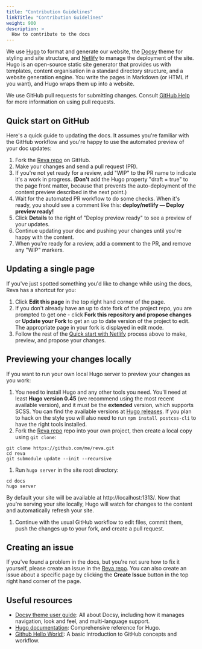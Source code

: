 ```yaml
---
title: "Contribution Guidelines"
linkTitle: "Contribution Guidelines"
weight: 900
description: >
  How to contribute to the docs
---
```


We use [Hugo](https://gohugo.io/) to format and generate our website, the
[Docsy](https://github.com/google/docsy) theme for styling and site structure, 
and [Netlify](https://www.netlify.com/) to manage the deployment of the site. 
Hugo is an open-source static site generator that provides us with templates, 
content organisation in a standard directory structure, and a website generation 
engine. You write the pages in Markdown (or HTML if you want), and Hugo wraps them up into a website.

We use GitHub pull requests for submitting changes. Consult
[GitHub Help](https://help.github.com/articles/about-pull-requests/) for more
information on using pull requests.

## Quick start on GitHub

Here's a quick guide to updating the docs. It assumes you're familiar with the
GitHub workflow and you're happy to use the automated preview of your doc
updates:

1. Fork the [Reva repo](https://github.com/cs3org/reva) on GitHub.
1. Make your changes and send a pull request (PR).
1. If you're not yet ready for a review, add "WIP" to the PR name to indicate 
  it's a work in progress. (**Don't** add the Hugo property 
  "draft = true" to the page front matter, because that prevents the 
  auto-deployment of the content preview described in the next point.)
1. Wait for the automated PR workflow to do some checks. When it's ready,
  you should see a comment like this: **deploy/netlify — Deploy preview ready!**
1. Click **Details** to the right of "Deploy preview ready" to see a preview
  of your updates.
1. Continue updating your doc and pushing your changes until you're happy with 
  the content.
1. When you're ready for a review, add a comment to the PR, and remove any
  "WIP" markers.

## Updating a single page

If you've just spotted something you'd like to change while using the docs, Reva has a shortcut for you:

1. Click **Edit this page** in the top right hand corner of the page.
1. If you don't already have an up to date fork of the project repo, you are prompted to get one - click **Fork this repository and propose changes** or **Update your Fork** to get an up to date version of the project to edit. The appropriate page in your fork is displayed in edit mode.
1. Follow the rest of the [Quick start with Netlify](#quick-start-with-netlify) process above to make, preview, and propose your changes.

## Previewing your changes locally

If you want to run your own local Hugo server to preview your changes as you work:

1. You need to install Hugo and any other tools you need. You'll need at least **Hugo version 0.45** (we recommend using the most recent available version), and it must be the **extended** version, which supports SCSS. You can find the available versions at [Hugo releases](https://github.com/gohugoio/hugo/releases). If you plan to hack on the style you will also need
to run `npm install postcss-cli` to have the right tools installed.
1. Fork the [Reva repo](https://github.com/cs3org/reva) repo into your own project, then create a local copy using `git clone`:

```
git clone https://github.com/me/reva.git
cd reva
git submodule update --init --recursive
```

1. Run `hugo server` in the site root directory:

```
cd docs
hugo server
```
 By default your site will be available at http://localhost:1313/. Now that you're serving your site locally, Hugo will watch for changes to the content and automatically refresh your site.
1. Continue with the usual GitHub workflow to edit files, commit them, push the
  changes up to your fork, and create a pull request.

## Creating an issue

If you've found a problem in the docs, but you're not sure how to fix it yourself, please create an issue in the [Reva repo](https://github.com/google/reva/issues).
You can also create an issue about a specific page by clicking the **Create Issue** button in the top right hand corner of the page.

## Useful resources

* [Docsy theme user guide](https://www.docsy.dev/docs/getting-started/): All about Docsy, including how it manages navigation, look and feel, and multi-language support.
* [Hugo documentation](https://gohugo.io/documentation/): Comprehensive reference for Hugo.
* [Github Hello World!](https://guides.github.com/activities/hello-world/): A basic introduction to GitHub concepts and workflow.


